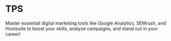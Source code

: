 # TPS
Master essential digital marketing tools like Google Analytics, SEMrush, and Hootsuite to boost your skills, analyze campaigns, and stand out in your career!
